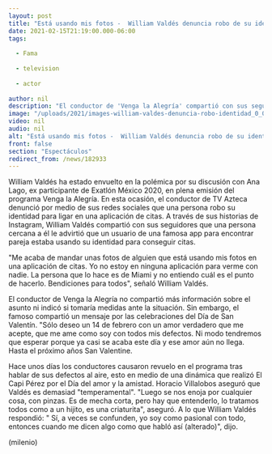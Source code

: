 ```yaml
---
layout: post
title: "Está usando mis fotos -  William Valdés denuncia robo de su identidad en app de citas"
date: 2021-02-15T21:19:00.000-06:00
tags:
  
  - Fama
  
  - television
  
  - actor
  
author: nil
description: "El conductor de 'Venga la Alegría' compartió con sus seguidores que una persona usa sus fotografías para ligar en una app de citas. "
image: "/uploads/2021/images-william-valdes-denuncia-robo-identidad_0_0_1200_747.jpg"
video: nil
audio: nil
alt: "Está usando mis fotos -  William Valdés denuncia robo de su identidad en app de citas"
front: false
section: "Espectáculos"
redirect_from: /news/182933
---
```


William Valdés ha estado envuelto en la polémica por su discusión con Ana Lago, ex participante de Exatlón México 2020, en plena emisión del programa Venga la Alegría. En esta ocasión, el conductor de TV Azteca denunció por medio de sus redes sociales que una persona robo su identidad para ligar en una aplicación de citas.  A través de sus historias de Instagram, William Valdés compartió con sus seguidores que una persona cercana a él le advirtió que un usuario de una famosa app para encontrar pareja estaba usando su identidad para conseguir citas.  

"Me acaba de mandar unas fotos de alguien que está usando mis fotos en una aplicación de citas. Yo no estoy en ninguna aplicación para verme con nadie. La persona que lo hace es de Miami y no entiendo cuál es el punto de hacerlo. Bendiciones para todos", señaló William Valdés. 

El conductor de Venga la Alegría no compartió más información sobre el asunto ni indicó si tomaría medidas ante la situación. Sin embargo, el famoso compartió un mensaje por las celebraciones del Día de San Valentín.  "Sólo deseo un 14 de febrero con un amor verdadero que me acepte, que me ame como soy con todos mis defectos. Ni modo tendremos que esperar porque ya casi se acaba este día y ese amor aún no llega. Hasta el próximo años San Valentine. 

Hace unos días los conductores causaron revuelo en el programa tras hablar de sus defectos al aire, esto en medio de una dinámica que realizó El Capi Pérez por el Día del amor y la amistad. Horacio Villalobos aseguró que Valdés es demasiad "temperamental". "Luego se nos enoja por cualquier cosa, con pinzas. Es de mecha corta, pero hay que entenderlo, lo tratamos todos como a un hijito, es una criaturita", aseguró.  A lo que William Valdés respondió: " Sí, a veces se confunden, yo soy como pasional con todo, entonces cuando me dicen algo como que habló así (alterado)", dijo.  

(milenio)